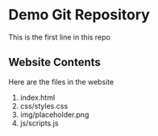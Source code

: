 # Demo Git Repository

This is the first line in this repo

## Website Contents

Here are the files in the website

1. index.html
2. css/styles.css
3. img/placeholder.png
4. js/scripts.js
